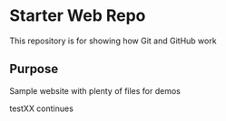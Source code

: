 # Starter Web Repo

This repository is for showing how Git and GitHub work

## Purpose

Sample website with plenty of files for demos

testXX continues
